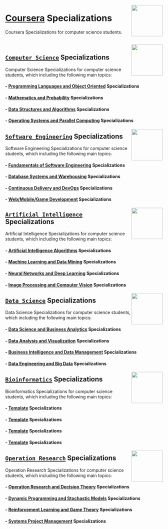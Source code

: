 <img align="right" width="100" src="https://github.com/cs-MohamedAyman/cs-MohamedAyman/blob/main/repos-logos/coursera.jpg"></img>

# [Coursera](https://www.coursera.org/) Specializations
Coursera Specializations for computer science students.

<br>

<img align="right" width="100" height="100" src="https://github.com/cs-MohamedAyman/cs-MohamedAyman/blob/main/repos-logos/computer-science-department.jpg">

## [`Computer Science`](https://github.com/cs-MohamedAyman/eLearning-Platforms/tree/master/Coursera-Specializations/Computer-Science/README.md) Specializations
Computer Science Specializations for computer science students, which including the following main topics:

#### - [Programming Languages and Object Oriented](https://github.com/cs-MohamedAyman/eLearning-Platforms/tree/master/Coursera-Specializations/Computer-Science/README.md) Specializations
#### - [Mathematics and Probability](https://github.com/cs-MohamedAyman/eLearning-Platforms/tree/master/Coursera-Specializations/Computer-Science/README.md) Specializations
#### - [Data Structures and Algorithms](https://github.com/cs-MohamedAyman/eLearning-Platforms/tree/master/Coursera-Specializations/Computer-Science/README.md) Specializations
#### - [Operating Systems and Parallel Computing](https://github.com/cs-MohamedAyman/eLearning-Platforms/tree/master/Coursera-Specializations/Computer-Science/README.md) Specializations

<img align="right" width="100" height="100" src="https://github.com/cs-MohamedAyman/cs-MohamedAyman/blob/main/repos-logos/software-engineering-department.jpg">

## [`Software Engineering`](https://github.com/cs-MohamedAyman/eLearning-Platforms/tree/master/Coursera-Specializations/Software-Engineering/README.md) Specializations
Software Engineering Specializations for computer science students, which including the following main topics:

#### - [Fundamentals of Software Engineering](https://github.com/cs-MohamedAyman/eLearning-Platforms/tree/master/Coursera-Specializations/Software-Engineering/README.md) Specializations
#### - [Database Systems and Warehousing](https://github.com/cs-MohamedAyman/eLearning-Platforms/tree/master/Coursera-Specializations/Software-Engineering/README.md) Specializations
#### - [Continuous Delivery and DevOps](https://github.com/cs-MohamedAyman/eLearning-Platforms/tree/master/Coursera-Specializations/Software-Engineering/README.md) Specializations
#### - [Web/Mobile/Game Development](https://github.com/cs-MohamedAyman/eLearning-Platforms/tree/master/Coursera-Specializations/Software-Engineering/README.md) Specializations

<img align="right" width="100" height="100" src="https://github.com/cs-MohamedAyman/cs-MohamedAyman/blob/main/repos-logos/artificial-intelligence-department.jpg">

## [`Artificial Intelligence`](https://github.com/cs-MohamedAyman/eLearning-Platforms/tree/master/Coursera-Specializations/Artificial-Intelligence/README.md) Specializations
Artificial Intelligence Specializations for computer science students, which including the following main topics:

#### - [Artificial Intelligence Algorithms](https://github.com/cs-MohamedAyman/eLearning-Platforms/tree/master/Coursera-Specializations/Artificial-Intelligence/README.md) Specializations
#### - [Machine Learning and Data Mining](https://github.com/cs-MohamedAyman/eLearning-Platforms/tree/master/Coursera-Specializations/Artificial-Intelligence/README.md) Specializations
#### - [Neural Networks and Deep Learning](https://github.com/cs-MohamedAyman/eLearning-Platforms/tree/master/Coursera-Specializations/Artificial-Intelligence/README.md) Specializations
#### - [Image Processing and Computer Vision](https://github.com/cs-MohamedAyman/eLearning-Platforms/tree/master/Coursera-Specializations/Artificial-Intelligence/README.md) Specializations

<img align="right" width="100" height="100" src="https://github.com/cs-MohamedAyman/cs-MohamedAyman/blob/main/repos-logos/data-science-department.jpg">

## [`Data Science`](https://github.com/cs-MohamedAyman/eLearning-Platforms/tree/master/Coursera-Specializations/Data-Science/README.md) Specializations
Data Science Specializations for computer science students, which including the following main topics:

#### - [Data Science and Business Analytics](https://github.com/cs-MohamedAyman/eLearning-Platforms/tree/master/Coursera-Specializations/Data-Science/README.md) Specializations
#### - [Data Analysis and Visualization](https://github.com/cs-MohamedAyman/eLearning-Platforms/tree/master/Coursera-Specializations/Data-Science/README.md) Specializations
#### - [Business Intelligence and Data Management](https://github.com/cs-MohamedAyman/eLearning-Platforms/tree/master/Coursera-Specializations/Data-Science/README.md) Specializations
#### - [Data Engineering and Big Data](https://github.com/cs-MohamedAyman/eLearning-Platforms/tree/master/Coursera-Specializations/Data-Science/README.md) Specializations

<img align="right" width="100" height="100" src="https://github.com/cs-MohamedAyman/cs-MohamedAyman/blob/main/repos-logos/bioinformatics-department.jpg">

## [`Bioinformatics`](https://github.com/cs-MohamedAyman/eLearning-Platforms/tree/master/Coursera-Specializations/Bioinformatics/README.md) Specializations
Bioinformatics Specializations for computer science students, which including the following main topics:

#### - [Template](https://github.com/cs-MohamedAyman/eLearning-Platforms/tree/master/Coursera-Specializations/Bioinformatics/README.md) Specializations
#### - [Template](https://github.com/cs-MohamedAyman/eLearning-Platforms/tree/master/Coursera-Specializations/Bioinformatics/README.md) Specializations
#### - [Template](https://github.com/cs-MohamedAyman/eLearning-Platforms/tree/master/Coursera-Specializations/Bioinformatics/README.md) Specializations
#### - [Template](https://github.com/cs-MohamedAyman/eLearning-Platforms/tree/master/Coursera-Specializations/Bioinformatics/README.md) Specializations

<img align="right" width="100" height="100" src="https://github.com/cs-MohamedAyman/cs-MohamedAyman/blob/main/repos-logos/operation-research-department.jpg">

## [`Operation Research`](https://github.com/cs-MohamedAyman/eLearning-Platforms/tree/master/Coursera-Specializations/Operation-Research/README.md) Specializations
Operation Research Specializations for computer science students, which including the following main topics:

#### - [Operation Research and Decision Theory](https://github.com/cs-MohamedAyman/eLearning-Platforms/tree/master/Coursera-Specializations/Operation-Research/README.md) Specializations
#### - [Dynamic Programming and Stochastic Models](https://github.com/cs-MohamedAyman/eLearning-Platforms/tree/master/Coursera-Specializations/Operation-Research/README.md) Specializations
#### - [Reinforcement Learning and Game Theory](https://github.com/cs-MohamedAyman/eLearning-Platforms/tree/master/Coursera-Specializations/Operation-Research/README.md) Specializations
#### - [Systems Project Management](https://github.com/cs-MohamedAyman/eLearning-Platforms/tree/master/Coursera-Specializations/Operation-Research/README.md) Specializations
